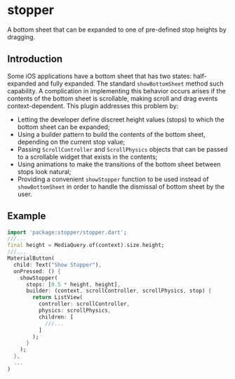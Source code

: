 # stopper

A bottom sheet that can be expanded to one of pre-defined stop heights by dragging.

## Introduction

Some iOS applications have a bottom sheet that has two states: half-expanded and fully expanded.
The standard `showBottomSheet` method such capability. A complication in implementing this 
behavior occurs arises if the contents of the bottom sheet is scrollable, making scroll and drag 
events context-dependent. This plugin addresses this problem by:

- Letting the developer define discreet height values (stops) to which the bottom sheet can be expanded;
- Using a builder pattern to build the contents of the bottom sheet, depending on the current stop value;
- Passing `ScrollController` and `ScrollPhysics` objects that can be passed to a scrollable widget that
  exists in the contents;
- Using animations to make the transitions of the bottom sheet between stops look natural;
- Providing a convenient `showStopper` function to be used instead of `showBottomSheet` in 
  order to handle the dismissal of bottom sheet by the user.

## Example

```dart
import 'package:stopper/stopper.dart';
///...
final height = MediaQuery.of(context).size.height;
///...
MaterialButton(
  child: Text("Show Stopper"),
  onPressed: () {
    showStopper(
      stops: [0.5 * height, height],
      builder: (context, scrollController, scrollPhysics, stop) {
        return ListView(
          controller: scrollController,
          physics: scrollPhysics,
          children: [
            ///...
          ]
        );
      }
    );
  },
  ...
)
```
